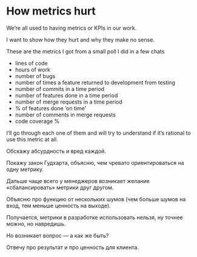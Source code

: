 # How metrics hurt

We’re all used to having metrics or KPIs in our work.

I want to show how they hurt and why they make no sense.

These are the metrics I got from a small poll I did in a few chats
- lines of code
- hours of work
- number of bugs
- number of times a feature returned to development from testing
- number of commits in a time period
- number of features done in a time period
- number of merge requests in a time period
- % of features done ‘on time’
- number of comments in merge requests
- code coverage %

I’ll go through each one of them and will try to understand if it’s rational to use this metric at all.



Обскажу абсурдность и вред каждой.

Покажу закон Гудхарта, объясню, чем чревато ориентироваться на одну метрику.

Дальше чаще всего у менеджеров возникает желание «сбалансировать» метрики друг другом.

Объясню про функцию от нескольких шумов (чем больше шумов на вход, тем меньше ценность на выходе).

Получается, метрики в разработке использовать нельзя, ну точнее можно, но навредишь.

Но возникает вопрос — а как же быть?

Отвечу про результат и про ценность для клиента.
